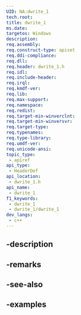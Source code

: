 ```yaml
---
UID: NA:dwrite_1
tech.root: 
title: dwrite_1
ms.date: 
targetos: Windows
description: 
req.assembly: 
req.construct-type: apiset
req.ddi-compliance: 
req.dll: 
req.header: dwrite_1.h
req.idl: 
req.include-header: 
req.irql: 
req.kmdf-ver: 
req.lib: 
req.max-support: 
req.namespace: 
req.redist: 
req.target-min-winverclnt: 
req.target-min-winversvr: 
req.target-type: 
req.typenames: 
req.type-library: 
req.umdf-ver: 
req.unicode-ansi: 
topic_type:
 - apiref
api_type:
 - HeaderDef
api_location:
 - dwrite_1.h
api_name:
 - dwrite_1
f1_keywords:
 - dwrite_1
 - dwrite_1/dwrite_1
dev_langs:
 - c++
---
```


## -description

## -remarks

## -see-also

## -examples


